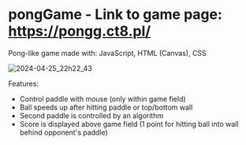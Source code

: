 # pongGame - Link to game page: https://pongg.ct8.pl/
Pong-like game made with: JavaScript, HTML (Canvas), CSS


![2024-04-25_22h22_43](https://github.com/KrystianJamrogiewicz/pongGame/assets/155767356/fb61a2a1-d143-43a5-9812-2dca9b3e78b9)


Features:
- Control paddle with mouse (only within game field)
- Ball speeds up after hitting paddle or top/bottom wall
- Second paddle is controlled by an algorithm
- Score is displayed above game field (1 point for hitting ball into wall behind opponent's paddle)

